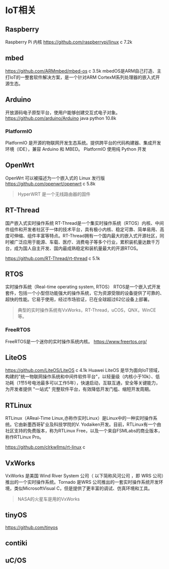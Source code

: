 # IoT相关

## Raspberry
Raspberry Pi 内核
https://github.com/raspberrypi/linux c 7.2k

## mbed
https://github.com/ARMmbed/mbed-os  c 3.5k 
mbedOS是ARM自己打造、主打IoT的一整套软件解决方案，是一个针对ARM CortexM系列处理器的嵌入式开源生态。

## Arduino
开放源码电子原型平台，使用户能够创建交互式电子对象。
https://github.com/arduino/Arduino java python 10.8k

### PlatformIO
PlatformIO 是开源的物联网开发生态系统。提供跨平台的代码构建器、集成开发环境（IDE），兼容 Arduino 和 MBED。 PlatformIO 使用纯 Python 开发

## OpenWrt
OpenWrt 可以被描述为一个嵌入式的 Linux 发行版
https://github.com/openwrt/openwrt c 5.8k

> HyperWRT 是一个无线路由器的固件

## RT-Thread
国产嵌入式实时操作系统
RT-Thread是一个集实时操作系统（RTOS）内核、中间件组件和开发者社区于一体的技术平台，具有极小内核、稳定可靠、简单易用、高度可伸缩、组件丰富等特点。RT-Thread拥有一个国内最大的嵌入式开源社区，同时被广泛应用于能源、车载、医疗、消费电子等多个行业，累积装机量达数千万台，成为国人自主开发、国内最成熟稳定和装机量最大的开源RTOS。

https://github.com/RT-Thread/rt-thread c 5.1k

## RTOS
实时操作系统（Real-time operating system, RTOS）
RTOS是一个嵌入式开发套件，包括一个小型但功能强大的操作系统，它为资源受限的设备提供了可靠的、超快的性能。它易于使用，经过市场验证，已在全球超过62亿设备上部署。
> 典型的实时操作系统有VxWorks，RT-Thread，uCOS，QNX，WinCE等。
### FreeRTOS
FreeRTOS是一个迷你的实时操作系统内核。
https://www.freertos.org/

## LiteOS
https://github.com/LiteOS/LiteOS c 4.1k
Huawei LiteOS 是华为面向IoT领域，构建的"统一物联网操作系统和中间件软件平台"，以轻量级（内核小于10k）、低功耗（1节5号电池最多可以工作5年），快速启动，互联互通，安全等关键能力，为开发者提供 "一站式" 完整软件平台，有效降低开发门槛、缩短开发周期。

## RTLinux
RTLinux（AReal-Time Linux,亦称作实时Linux）是Linux中的一种实时操作系统。它由新墨西哥矿业及科技学院的V. Yodaiken开发。目前，RTLinux有一个由社区支持的免费版本，称为RTLinux Free，以及一个来自FSMLabs的商业版本，称作RTLinux Pro。

https://github.com/clrkwllms/rt-linux c

## VxWorks

VxWorks 是美国 Wind River System 公司（ 以下简称风河公司 ，即 WRS 公司）推出的一个实时操作系统。Tornado 是WRS 公司推出的一套实时操作系统开发环境，类似MicrosoftVisual C，但是提供了更丰富的调试、仿真环境和工具。
> NASA的火星车是用的VxWorks
## tinyOS
https://github.com/tinyos

## contiki
## uC/OS
